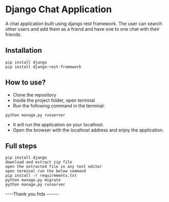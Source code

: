 
# Django Chat Application

A chat application built using django rest framework. The 
user can search other users and add them as a friend and have 
one to one chat with their friends.



## Installation

```
pip install django
pip install django-rest-framework

```
## How to use?

- Clone the repository
- Inside the project folder, open terminal
- Run the following command in the terminal:
```
python manage.py runserver
```
- It will run the application on your localhost.
- Open the browser with the localhost address and enjoy the application.

## Full steps
```
pip install django
download and extract zip file 
open the extracted file in any text editor 
open terminal run the below command
pip install -r requirements.txt
python manage.py migrate
python manage.py runserver
```

----Thank you frds ------
